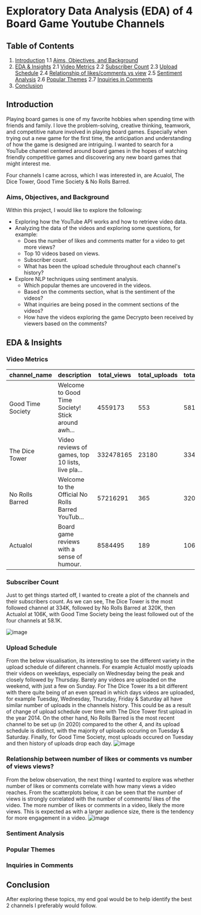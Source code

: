 # Exploratory Data Analysis (EDA) of 4 Board Game Youtube Channels

## Table of Contents
1. [Introduction](#introduction)
   1.1 [Aims, Objectives, and Background](#aims-objectives-and-background)
2. [EDA & Insights](#eda-and-insights)
   2.1 [Video Metrics](#video-metrics)
   2.2 [Subscriber Count](#subscriber-count)
   2.3 [Upload Schedule](#upload-schedule)
   2.4 [Relationship of likes/comments vs view](#relationship-of-likes-comments-vs-view)
   2.5 [Sentiment Analysis](#sentiment-analysis)
   2.6 [Popular Themes](#popular-themes)
   2.7 [Inquiries in Comments](#inquiries-in-comments)
4. [Conclusion](#conclusion)

## Introduction <a name="introduction"></a>

Playing board games is one of my favorite hobbies when spending time with friends and family. I love the problem-solving, creative thinking, teamwork, and competitive nature involved in playing board games. Especially when trying out a new game for the first time, the anticipation and understanding of how the game is designed are intriguing. I wanted to search for a YouTube channel centered around board games in the hopes of watching friendly competitive games and discovering any new board games that might interest me.

Four channels I came across, which I was interested in, are Acualol, The Dice Tower, Good Time Society & No Rolls Barred.

### Aims, Objectives, and Background <a name="aims-objectives-and-background"></a>

Within this project, I would like to explore the following:

* Exploring how the YouTube API works and how to retrieve video data.
* Analyzing the data of the videos and exploring some questions, for example:
  * Does the number of likes and comments matter for a video to get more views?
  * Top 10 videos based on views.
  * Subscriber count.
  * What has been the upload schedule throughout each channel's history?
* Explore NLP techniques using sentiment analysis.
  * Which popular themes are uncovered in the videos.
  * Based on the comments section, what is the sentiment of the videos?
  * What inquiries are being posed in the comment sections of the videos?
  * How have the videos exploring the game Decrypto been received by viewers based on the comments?

## EDA & Insights <a name="eda-and-insights"></a>

### Video Metrics <a name="video-metrics"></a>

| channel_name       | description                                           | total_views | total_uploads | total_subscribers | channel_unique_playlist_id |
|--------------------|-------------------------------------------------------|-------------|---------------|-------------------|-----------------------------|
| Good Time Society   | Welcome to Good Time Society! Stick around awh...    | 4559173     | 553           | 58100             | UUBRTbbK-avyRJSSJ2GyHs_w    |
| The Dice Tower      | Video reviews of games, top 10 lists, live pla...    | 332478165   | 23180         | 334000            | UUiwBbXQlljGjKtKhcdMliRA   |
| No Rolls Barred     | Welcome to the Official No Rolls Barred YouTub...    | 57216291    | 365           | 320000            | UU5UQPZe-8v4_UP1uxi4Mv6A   |
| Actualol            | Board game reviews with a sense of humour.           | 8584495     | 189           | 106000            | UUO-hn9MJOu7pOUdGSabKGvA   |


### Subscriber Count <a name="subscriber-count"></a>

Just to get things started off, I wanted to create a plot of the channels and their subscribers count. As we can see, The Dice Tower is the most followed channel at 334K, followed by No Rolls Barred at 320K, then Actualol at 106K, with Good Time Society being the least followed out of the four channels at 58.1K.

![image](https://github.com/gavman95/youtube-boardgame-analysis/assets/51774640/ebbe76d6-d624-4da7-aaae-d38562fa98e9)


### Upload Schedule <a name="upload-schedule"></a>

From the below visualisation, its interesting to see the different variety in the upload schedule of diiferent channels. For example Actualol mostly uploads their videos on weekdays, especially on Wednesday being the peak and closely followed by Thursday. Barely any videos are uploaded on the weekend, with just a few on Sunday. For The Dice Tower its a bit different with there quite being of an even spread in which days videos are uploaded, for example Tuesday, Wednesday, Thursday, Friday & Saturday all have similar number of uploads in the channels history. This could be as a result of change of upload schedule over time with The Dice Tower first upload in the year 2014. On the other hand, No Rolls Barred is the most recent channel to be set up (in 2020) compared to the other 4, and its upload schedule is distinct, with the majority of uploads occuring on Tuesday & Saturday. Finally, for Good Time Society, most uploads occured on Tuesday and then history of uploads drop each day.
![image](https://github.com/gavman95/youtube-boardgame-analysis/assets/51774640/f5611c61-b23f-47d3-bd96-2efb6da4e072)

### Relationship between number of likes or comments vs number of views views? <a name="relationship-of-likes-comments-vs-view"></a>

From the below observation, the next thing I wanted to explore was whether number of likes or comments correlate with how many views a video reaches. From the scatterplots below, it can be seen that the number of views is strongly correlated with the number of comments/ likes of the video. The more number of likes or comments in a video, likely the more views. This is expected as with a larger audience size, there is the tendency for more engagement in a video.
![image](https://github.com/gavman95/youtube-boardgame-analysis/assets/51774640/0344821e-8527-490f-aefc-01e3d698f301)

### Sentiment Analysis <a name="sentiment-analysis"></a>

<!-- Perform sentiment analysis on the comments section of videos. -->

### Popular Themes <a name="popular-themes"></a>

<!-- Identify popular themes in the videos using NLP techniques. -->

### Inquiries in Comments <a name="inquiries-in-comments"></a>

<!-- Explore and analyze the inquiries posed in the comment sections of the videos. -->

## Conclusion <a name="conclusion"></a>

After exploring these topics, my end goal would be to help identify the best 2 channels I preferably would follow.
